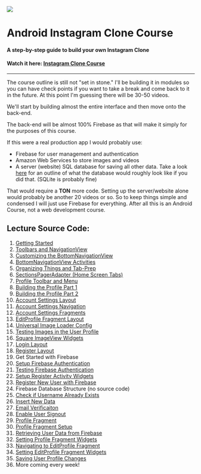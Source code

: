 <img class='header-img' src='https://s3.amazonaws.com/codingwithmitch-static-and-media/media/instagram-clone/images/Instagram.png' />

<h1>Android Instagram Clone Course</h1>
<h4>A step-by-step guide to build your own Instagram Clone</h4>
<h4>Watch it here: <a href='https://codingwithmitch.com/courses/instagram-clone/' target='_blank'>Instagram Clone Course</a></h4>
<hr>
<p>The course outline is still not "set in stone." I'll be building it in modules so you can have check points if you want to take a break
and come back to it in the future. At this point I'm guessing there will be 30-50 videos.</p>

<p>We'll start by building almost the entire interface and then move onto the back-end.</p>
<p>The back-end will be almost 100% Firebase as that will make it simply for the purposes of this course. </p>
<p>If this were a real production app I would probably use:

<ul>
<li>Firebase for user management and authentication</li>
<li>Amazon Web Services to store images and videos</li>
<li>A server (website) SQL database for saving all other data. Take a look 
<a href='https://github.com/Vheissu/Open-Source-Database-Schemas/blob/master/vheissu-instagram-schema.md' target='_blank'>here</a> for an outline of what 
the database would roughly look like if you did that. (SQLite is probably fine)</li>
</ul>
<p/>

<p>That would require a <b>TON</b> more code. Setting up the server/website alone would probably be another 20 videos or so. So to keep
things simple and condensed I will just use Firebase for everything. After all this is an Android Course, not a web development course.</p>

<h2>Lecture Source Code:</h2>
<ol>
<li><a href='https://github.com/mitchtabian/Android-Instagram-Clone/tree/2cac213283ceafe3b1c627096065bd11f80d4161'> Getting Started</a></li>

<li><a href='https://github.com/mitchtabian/Android-Instagram-Clone/tree/0f0377337204105604e23f08d3939b5be1556684'> Toolbars and NavigationView</a></li>

<li><a href='https://github.com/mitchtabian/Android-Instagram-Clone/tree/69743899065c2b921f99dde9a2aabb5c8f8adc70'> Customizing the BottomNavigationView</a></li>

<li><a href='https://github.com/mitchtabian/Android-Instagram-Clone/tree/b42ec4471f1a63c8d6463783b23ca558c12381c4'> BottomNavigationView Activities</a></li>

<li><a href='https://github.com/mitchtabian/Android-Instagram-Clone/tree/1cbeb887a4e8cab0e319b50d3506cf2977813723'> Organizing Things and Tab-Prep</a></li>

<li><a href='https://github.com/mitchtabian/Android-Instagram-Clone/tree/37a7d8091e96bc0316a7f456b4451fb279d797b5'> SectionsPagerAdapter (Home Screen Tabs)</a></li>

<li><a href='https://github.com/mitchtabian/Android-Instagram-Clone/tree/82996f0a25b98340d4b249eafc904495ea3989ee'> Profile Toolbar and Menu</a></li>

<li><a href='https://github.com/mitchtabian/Android-Instagram-Clone/tree/766ec53ac97cef3d4edccec18819bea2a5825be0'> Building the Profile Part 1</a></li>

<li><a href='https://github.com/mitchtabian/Android-Instagram-Clone/tree/75567884e79c207bd7ddaf9695cfe6b5cfa0f85f'> Building the Profile Part 2</a></li>

<li><a href='https://github.com/mitchtabian/Android-Instagram-Clone/tree/194fbc7e36d15f4ac7656b90d7a3c982ef703a01'> Account Settings Layout</a></li>

<li><a href='https://github.com/mitchtabian/Android-Instagram-Clone/tree/07da29439db27d2bb1a725567ce7805d1601564a'> Account Settings Navigation</a></li>

<li><a href='https://github.com/mitchtabian/Android-Instagram-Clone/tree/b5b71da913bdd831c341dc825ab5cf9844559b1b'> Account Settings Fragments</a></li>

<li><a href='https://github.com/mitchtabian/Android-Instagram-Clone/tree/b29cf20ac12e0d9cda259e3bf0e360ad82544f44'> EditProfile Fragment Layout</a></li>

<li><a href='https://github.com/mitchtabian/Android-Instagram-Clone/tree/06fbce53308bebfdc215a0d997499cf405443b1b'> Universal Image Loader Config</a></li>

<li><a href='https://github.com/mitchtabian/Android-Instagram-Clone/tree/9391edbd31e47ff72773fa2bfe710b086a0046e4'> Testing Images in the User Profile</a></li>

<li><a href='https://github.com/mitchtabian/Android-Instagram-Clone/tree/df348142edcd5e8f76171ad00e5f317f98d19bd5'> Square ImageView Widgets</a></li>

<li><a href='https://goo.gl/Kf8UN8'> Login Layout</a></li>

<li><a href='https://goo.gl/rCfjWv'> Register Layout</a></li>

<li>Get Started with Firebase</li>

<li><a href='https://goo.gl/zTsY17'> Setup Firebase Authentication</a></li>

<li><a href='https://goo.gl/9NmTGC'> Testing Firebase Authentication</a></li>

<li><a href='https://goo.gl/dgWBAF'> Setup Register Activity Widgets</a></li>

<li><a href='https://goo.gl/1Ewh7z'> Register New User with Firebase</a></li>

<li>Firebase Database Structure (no source code) </li>

<li><a href='https://goo.gl/AiqA4A'> Check if Username Already Exists</a></li>

<li><a href='https://goo.gl/8D6cSx'> Insert New Data</a></li>

<li><a href='https://goo.gl/y9SJqE'> Email Verificaiton</a></li>

<li><a href='https://goo.gl/ieYAVE'> Enable User Signout</a></li>

<li><a href='https://goo.gl/ReuZZU'> Profile Fragment</a></li>

<li><a href='https://goo.gl/LQViwp'> Profile Fragment Setup</a></li>

<li><a href='https://goo.gl/dcdw5J'> Retrieving User Data from Firebase</a></li>

<li><a href='https://goo.gl/hzg86h'> Setting Profile Fragment Widgets</a></li>

<li><a href='https://goo.gl/ibo3Hh'> Navigating to EditProfile Fragment</a></li>

<li><a href='https://goo.gl/Yupdcy'> Setting EditProfile Fragment Widgets</a></li>

<li><a href='https://goo.gl/gLgHYX'> Saving User Profile Changes</a></li>

<li>More coming every week!</li>
</ol>








